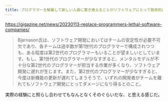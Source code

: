 ```yaml
---
title: プログラマーを解雇して新しい人員に置き換えることがソフトウェアにとって致命的になり得るという指摘 - GIGAZINE
---
```


https://gigazine.net/news/20230113-replace-programmers-lethal-software-companies/

> Bjarnason氏は、ソフトウェア開発においてはチームの安定性が必要不可欠であり、各チームは過半数が第1世代のプログラマーで構成されつつも、ある程度は第2世代のプログラマーもいることが望ましいとしています。もし、第1世代のプログラマーが少なすぎると、メンタルモデルが不十分な第2世代のプログラマーが担当する作業が多くなり、ソフトウェア開発に遅れが生じます。また、第2世代のプログラマーが少なすぎると、今度は新機能の更新が遅れてしまうそうで、いずれの開発者がチームを離れてもソフトウェア開発にとってダメージになり得るとのこと。

実際の経験にと照らし合わせてもなんとなくそのぐらいだな、と思える感じだ。

